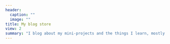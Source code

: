 ```yaml
---
header:
  caption: ""
  image: ""
title: My blog store
view: 2
summary: "I blog about my mini-projects and the things I learn, mostly in R and python."
---
```

